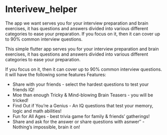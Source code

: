 
# Interivew_helper
The app we want serves you for your interview preparation and brain exercises, it has questions and answers divided into various different categories to ease your preparation.  If you focus on it, then it can cover up to 90% common interview questions.

This simple flutter app serves you for your interview preparation and brain exercises, it has questions and answers divided into various different categories to ease your preparation.

If you focus on it, then it can cover up to 90% common interview questions.
it will have the following  some features 
Features:
- Share with your friends  - select the hardest questions to test your friends IQ!
- Moe than enough Tricky & Mind-blowing Brain Teasers - you will be tricked!
- Find Out if You’re a Genius  - An IQ questions that test your memory, logic and math abilities!
- Fun for All Ages - best trivia game for family & friends’ gatherings!
- Share and ask for the answer or share questions with asnwer″ - Nothing’s impossible, brain it on!
